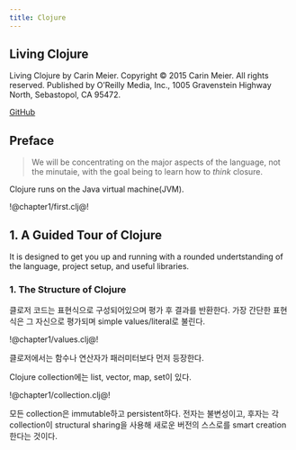 ```yaml
---
title: Clojure
---
```


## Living Clojure

Living Clojure by Carin Meier. Copyright © 2015 Carin Meier. All rights reserved. Published by O’Reilly Media, Inc., 1005 Gravenstein Highway North, Sebastopol, CA 95472.

[GitHub](https://github.com/gigasquid/wonderland-clojure-katas)

## Preface

> We will be concentrating on the major aspects of the language, not the minutaie, with the goal being to learn how to _think_ closure.

Clojure runs on the Java virtual machine(JVM).

!@chapter1/first.clj@!

## 1. A Guided Tour of Clojure

It is designed to get you up and running with a rounded undertstanding of the language, project setup, and useful libraries.

### 1. The Structure of Clojure

클로저 코드는 표현식으로 구성되어있으며 평가 후 결과를 반환한다. 가장 간단한 표현식은 그 자신으로 평가되며 simple values/literal로 불린다.

!@chapter1/values.clj@!

클로저에서는 함수나 연산자가 패러미터보다 먼저 등장한다.

Clojure collection에는 list, vector, map, set이 있다.

!@chapter1/collection.clj@!

모든 collection은 immutable하고 persistent하다. 전자는 불변성이고, 후자는 각 collection이 structural sharing을 사용해 새로운 버전의 스스로를 smart creation한다는 것이다.
